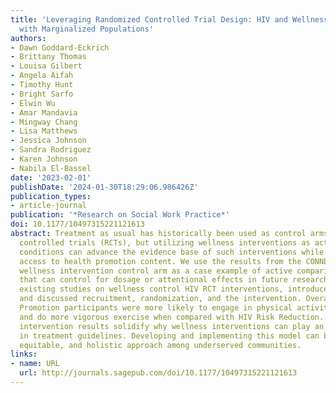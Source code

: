 ```yaml
---
title: 'Leveraging Randomized Controlled Trial Design: HIV and Wellness Interventions
  with Marginalized Populations'
authors:
- Dawn Goddard-Eckrich
- Brittany Thomas
- Louisa Gilbert
- Angela Aifah
- Timothy Hunt
- Bright Sarfo
- Elwin Wu
- Amar Mandavia
- Mingway Chang
- Lisa Matthews
- Jessica Johnson
- Sandra Rodriguez
- Karen Johnson
- Nabila El-Bassel
date: '2023-02-01'
publishDate: '2024-01-30T18:29:06.986426Z'
publication_types:
- article-journal
publication: '*Research on Social Work Practice*'
doi: 10.1177/10497315221121613
abstract: Treatment as usual has historically been used as control arms for randomized
  controlled trials (RCTs), but utilizing wellness interventions as active comparison
  conditions can advance the evidence base of such interventions while increasing
  access to health promotion content. We use the results from the CONNECT 2 RCT's
  wellness intervention control arm as a case example of active comparison conditions
  that can control for dosage or attentional effects in future research. We summarized
  existing studies on wellness control HIV RCT interventions, introduced CONNECT 2,
  and discussed recruitment, randomization, and the intervention. Overall, Wellness
  Promotion participants were more likely to engage in physical activity, eat healthier,
  and do more vigorous exercise when compared with HIV Risk Reduction. CONNECT 2 Wellness
  intervention results solidify why wellness interventions can play an important role
  in treatment guidelines. Developing and implementing this model can be a more ethical,
  equitable, and holistic approach among underserved communities.
links:
- name: URL
  url: http://journals.sagepub.com/doi/10.1177/10497315221121613
---
```

